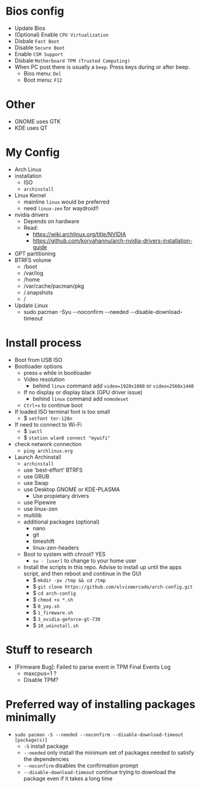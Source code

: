 # Bios config

- Update Bios
- (Optional) Enable `CPU Virtualization`
- Disbale `Fast Boot`
- Disable `Secure Boot`
- Enable `CSM Support` <!-- Gigabyte X570 I Aorus Pro Wifi with GT730 -->
- Disbale `Motherboard TPM (Trusted Computing)`
- When PC post there is usually a `beep`. Press keys during or after beep.
  - Bios menu: `Del`
  - Boot menu: `F12`

# Other

- GNOME uses GTK
- KDE uses QT

# My Config

- Arch Linux
- installation
  - ISO
  - `archinstall`
- Linux Kernel
  - mainline `linux` would be preferred
  - need `linux-zen` for waydroid!!
- nvidia drivers
  - Depends on hardware
  - Read:
    - https://wiki.archlinux.org/title/NVIDIA
    - https://github.com/korvahannu/arch-nvidia-drivers-installation-guide
- GPT partitioning
- BTRFS volume
  - /boot
  - /var/log
  - /home
  - /var/cache/pacman/pkg
  - /.snapshots
  - /
- Update Linux
  - sudo pacman -Syu --noconfirm --needed --disable-download-timeout

# Install process

- Boot from USB ISO
- Bootloader options
  - press `e` while in bootloader
  - Video resolution
    - behind `linux` command add `video=1920x1080` or `video=2560x1440`
  - If no display or display black (GPU driver issue)
    - behind `linux` command add `nomodeset`
  - `Ctrl+x` to continue boot
- If loaded ISO terminal font is too small
  - $ `setfont ter-128n`
- If need to connect to Wi-Fi
  - $ `iwctl`
  - $ `station wlan0 connect "mywifi"`
- check network connection
  - `ping archlinux.org`
- Launch Archinstall
  - `archinstall`
  - use 'best-effort' BTRFS
  - use GRUB
  - use Swap
  - use Desktop GNOME or KDE-PLASMA
    - Use propietary drivers
  - use Pipewire
  - use linux-zen
  - multilib
  - additional packages (optional)
    - nano
    - git
    - timeshift
    - linux-zen-headers
    <!-- - amd-ucode/intel-ucode -->
  - Boot to system with chroot? YES
    - `su - [user]` to change to your home user
  - Install the scripts in this repo. Advise to install up until the apps script, and then reboot and continue in the GUI
    - $ `mkdir -pv /tmp && cd /tmp`
    - $ `git clone https://github.com/elvismercado/arch-config.git`
    - $ `cd arch-config`
    - $ `chmod +x *.sh`
    - $ `0_yay.sh`
    - $ `1_firmware.sh`
    - $ `3_nvidia-geforce-gt-730`
    - $ `10_uninstall.sh`

# Stuff to research

- [Firmware Bug]: Failed to parse event in TPM Final Events Log
  - maxcpus=1 ?
  - Disable TPM?

# Preferred way of installing packages minimally

- `sudo pacman -S --needed --noconfirm --disable-download-timeout [package(s)]`
  - `-S` install package
  - `--needed` only install the minimum set of packages needed to satisfy the dependencies
  - `--noconfirm` disables the confirmation prompt
  - `--disable-download-timeout` continue trying to download the package even if it takes a long time
